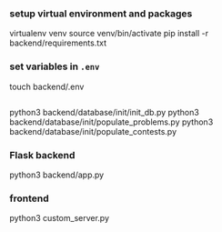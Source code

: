 ### setup virtual environment and packages
virtualenv venv
source venv/bin/activate
pip install -r backend/requirements.txt 


### set variables in `.env`
touch backend/.env
```.env

```


python3 backend/database/init/init_db.py
python3 backend/database/init/populate_problems.py
python3 backend/database/init/populate_contests.py

### Flask backend
python3 backend/app.py

### frontend
python3 custom_server.py